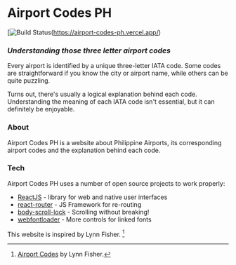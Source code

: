 # Airport Codes PH

[![Build Status](https://app.travis-ci.com/kbafadriquela/airport-codes-ph.svg?token=7rbUPqD8ski1wLh94Cxh&branch=main)(https://airport-codes-ph.vercel.app/)
### _Understanding those three letter airport codes_

Every airport is identified by a unique three-letter IATA code. Some codes are straightforward if you know the city or airport name, while others can be quite puzzling.

Turns out, there's usually a logical explanation behind each code. Understanding the meaning of each IATA code isn't essential, but it can definitely be enjoyable.

### About

Airport Codes PH is a website about Philippine Airports, its corresponding airport codes and the explanation behind each code.

### Tech

Airport Codes PH uses a number of open source projects to work properly:

- [ReactJS] -  library for web and native user interfaces
- [react-router] - JS Framework for re-routing
- [body-scroll-lock] - Scrolling without breaking!
- [webfontloader] - More controls for linked fonts

This website is inspired by Lynn Fisher. [^1]
[^1]: [Airport Codes](https://airportcod.es) by Lynn Fisher.

[//]: # (These are reference links used in the body of this note and get stripped out when the markdown processor does its job. There is no need to format nicely because it shouldn't be seen. Thanks SO - http://stackoverflow.com/questions/4823468/store-comments-in-markdown-syntax)

   [ReactJS]: <https://react.dev/>
   [react-router]: <https://reactrouter.com/>
   [body-scroll-lock]: <https://cdnjs.com/libraries/body-scroll-lock>
   [webfontloader]: <https://github.com/typekit/webfontloader>
